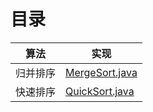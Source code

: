 # 目录 

| 算法 | 实现 |
| ---- | ---- |
| 归并排序 | [MergeSort.java](MergeSort.java) |
| 快速排序 | [QuickSort.java](QuickSort.java) |
